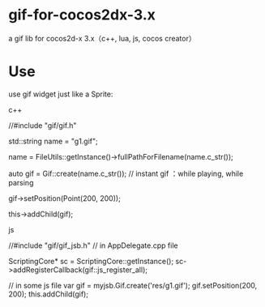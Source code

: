 # gif-for-cocos2dx-3.x
a gif lib for cocos2d-x 3.x（c++, lua, js, cocos creator）

# Use 

use gif widget just like a Sprite:

c++

//#include "gif/gif.h"

std::string name = "g1.gif";

name = FileUtils::getInstance()->fullPathForFilename(name.c_str());

auto gif = Gif::create(name.c_str()); // instant gif ：while playing, while parsing

gif->setPosition(Point(200, 200));

this->addChild(gif);


js

//#include "gif/gif_jsb.h" // in AppDelegate.cpp file

ScriptingCore* sc = ScriptingCore::getInstance();
sc->addRegisterCallback(gif::js_register_all);

// in some js file
var gif = myjsb.Gif.create('res/g1.gif');
gif.setPosition(200, 200);
this.addChild(gif);